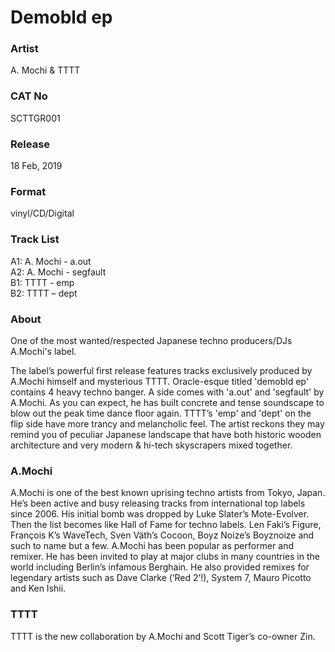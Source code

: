 # Demobld ep

### Artist
A. Mochi & TTTT

### CAT No
SCTTGR001

### Release
18 Feb, 2019

### Format
vinyl/CD/Digital

### Track List
A1: A. Mochi - a.out  
A2: A. Mochi - segfault  
B1: TTTT - emp  
B2: TTTT – dept  

### About 
One of the most wanted/respected Japanese techno producers/DJs A.Mochi's label.

The label’s powerful first release features tracks exclusively produced by A.Mochi himself and mysterious TTTT.
Oracle-esque titled 'demobld ep' contains 4 heavy techno banger. A side comes with 'a.out' and 'segfault' by A.Mochi. As you can expect, he has built concrete and tense soundscape to blow out the peak time dance floor again.
TTTT’s 'emp' and 'dept' on the flip side have more trancy and melancholic feel. The artist reckons they may remind you of peculiar Japanese landscape that have both historic wooden architecture and very modern & hi-tech skyscrapers mixed together.

### A.Mochi
A.Mochi is one of the best known uprising techno artists from Tokyo, Japan. He’s been active and busy releasing tracks from international top labels since 2006. His initial bomb was dropped by Luke Slater’s Mote-Evolver. Then the list becomes like Hall of Fame for techno labels. Len Faki’s Figure, François K’s WaveTech, Sven Väth’s Cocoon, Boyz Noize’s Boyznoize and such to name but a few.
A.Mochi has been popular as performer and remixer. He has been invited to play at major clubs in many countries in the world including Berlin’s infamous Berghain. He also provided remixes for legendary artists such as Dave Clarke (‘Red 2’!), System 7, Mauro Picotto and Ken Ishii.

### TTTT
TTTT is the new collaboration by A.Mochi and Scott Tiger’s co-owner Zin.
